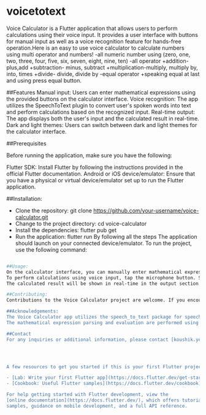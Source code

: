 # voicetotext
Voice Calculator is a Flutter application that allows users to perform calculations using their voice input. It provides a user interface with buttons for manual input as well as a voice recognition feature for hands-free operation.Here is an easy to use voice calculator to calculate numbers using multi operator and numbers! -all numeric number using (zero, one, two, three, four, five, six, seven, eight, nine, ten) -all operator +addition-plus,add +subtraction- minus, subtract +multiplication-multiply, multiply by, into, times +divide- divide, divide by -equal operator +speaking equal at last and using press equal button.

##Features
Manual input: Users can enter mathematical expressions using the provided buttons on the calculator interface.
Voice recognition: The app utilizes the SpeechToText plugin to convert user's spoken words into text and perform calculations based on the recognized input.
Real-time output: The app displays both the user's input and the calculated result in real-time.
Dark and light themes: Users can switch between dark and light themes for the calculator interface.

##Prerequisites

Before running the application, make sure you have the following:

Flutter SDK: Install Flutter by following the instructions provided in the official Flutter documentation.
Android or iOS device/emulator: Ensure that you have a physical or virtual device/emulator set up to run the Flutter application.

##Installation:
- Clone the repository:
    git clone https://github.com/your-username/voice-calculator.git
- Change to the project directory:
    cd voice-calculator
- Install the dependencies:
    flutter pub get
 - Run the application:
    flutter run
By following all the steps The application should launch on your connected device/emulator.
To run the project, use the following command:

```bash

##Usage:
On the calculator interface, you can manually enter mathematical expressions by tapping the buttons corresponding to the numbers and operators.
To perform calculations using voice input, tap the microphone button. Speak the mathematical expression clearly, and the app will convert it into text and display the result.
The calculated result will be shown in real-time in the output section of the interface.

##Contributing:
Contributions to the Voice Calculator project are welcome. If you encounter any bugs, have suggestions for improvements, or would like to add new features, please open an issue or submit a pull request on the project's GitHub repository.

##Acknowledgements:
The Voice Calculator app utilizes the speech_to_text package for speech recognition functionality.
The mathematical expression parsing and evaluation are performed using the math_parser package.

##Contact
For any inquiries or additional information, please contact [koushik.yeruva02@gmail.com].




A few resources to get you started if this is your first Flutter project:

- [Lab: Write your first Flutter app](https://docs.flutter.dev/get-started/codelab)
- [Cookbook: Useful Flutter samples](https://docs.flutter.dev/cookbook)

For help getting started with Flutter development, view the
[online documentation](https://docs.flutter.dev/), which offers tutorials,
samples, guidance on mobile development, and a full API reference.
